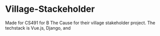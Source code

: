 # Village-Stackeholder
Made for CS491 for B The Cause for their village stakeholder project. The techstack is Vue.js, Django, and 
